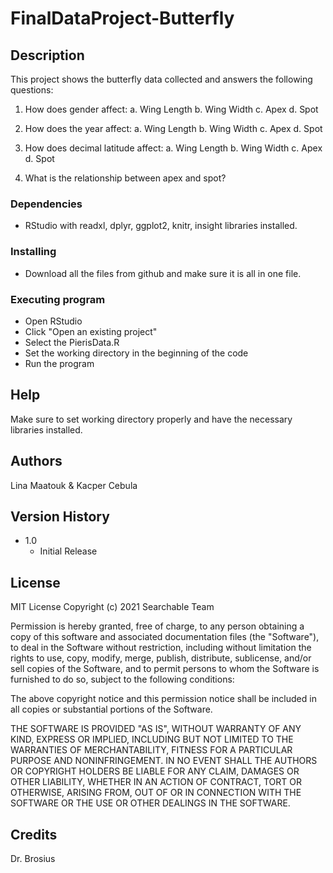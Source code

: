# FinalDataProject-Butterfly

## Description

This project shows the butterfly data collected and answers the following questions:
   1. How does gender affect:
      a. Wing Length 
      b. Wing Width
      c. Apex
      d. Spot
      
   2. How does the year affect:
      a. Wing Length 
      b. Wing Width
      c. Apex
      d. Spot
      
   3. How does decimal latitude affect:
      a. Wing Length 
      b. Wing Width
      c. Apex
      d. Spot
      
   4. What is the relationship between apex and spot?
### Dependencies

* RStudio with readxl, dplyr, ggplot2, knitr, insight libraries installed.

### Installing

* Download all the files from github and make sure it is all in one file.

### Executing program

* Open RStudio
* Click "Open an existing project"
* Select the PierisData.R
* Set the working directory in the beginning of the code
* Run the program

## Help

Make sure to set working directory properly and have the necessary libraries installed.

## Authors

Lina Maatouk & Kacper Cebula

## Version History

* 1.0
    * Initial Release

## License

MIT License
Copyright (c) 2021 Searchable Team

Permission is hereby granted, free of charge, to any person obtaining a copy
of this software and associated documentation files (the "Software"), to deal
in the Software without restriction, including without limitation the rights
to use, copy, modify, merge, publish, distribute, sublicense, and/or sell
copies of the Software, and to permit persons to whom the Software is
furnished to do so, subject to the following conditions:

The above copyright notice and this permission notice shall be included in all
copies or substantial portions of the Software.

THE SOFTWARE IS PROVIDED "AS IS", WITHOUT WARRANTY OF ANY KIND, EXPRESS OR
IMPLIED, INCLUDING BUT NOT LIMITED TO THE WARRANTIES OF MERCHANTABILITY,
FITNESS FOR A PARTICULAR PURPOSE AND NONINFRINGEMENT. IN NO EVENT SHALL THE
AUTHORS OR COPYRIGHT HOLDERS BE LIABLE FOR ANY CLAIM, DAMAGES OR OTHER
LIABILITY, WHETHER IN AN ACTION OF CONTRACT, TORT OR OTHERWISE, ARISING FROM,
OUT OF OR IN CONNECTION WITH THE SOFTWARE OR THE USE OR OTHER DEALINGS IN THE
SOFTWARE.

## Credits

Dr. Brosius
